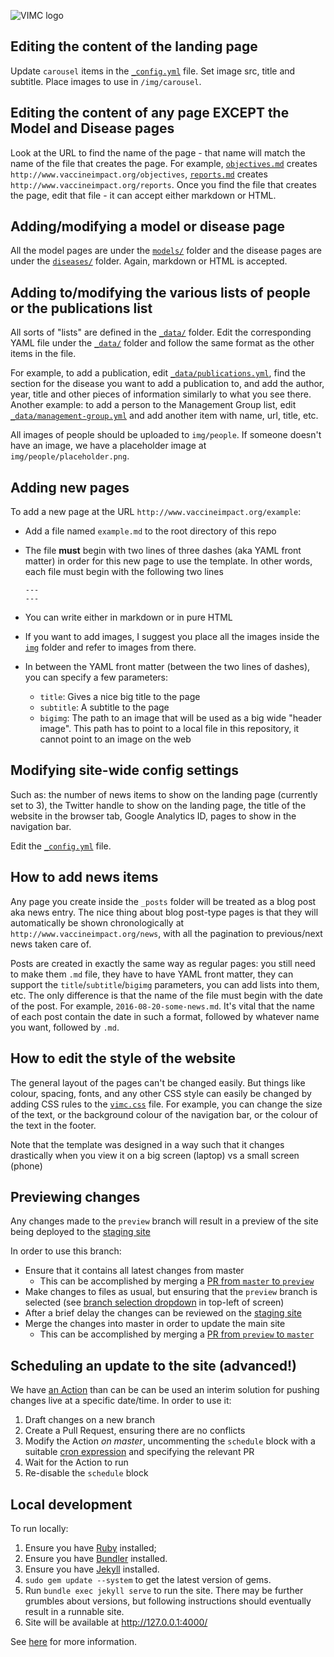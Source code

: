 ![VIMC logo](img/logo/VIMC_landscape_logo_transparent.png)

## Editing the content of the landing page

Update `carousel` items in the  [`_config.yml`](_config.yml) file. Set image src, title and subtitle.
Place images to use in `/img/carousel`.

## Editing the content of any page EXCEPT the Model and Disease pages

Look at the URL to find the name of the page - that name will match the name of the file that creates the page. For example, [`objectives.md`](objectives.md) creates `http://www.vaccineimpact.org/objectives`, [`reports.md`](reports.md) creates `http://www.vaccineimpact.org/reports`. Once you find the file that creates the page, edit that file - it can accept either markdown or HTML.

## Adding/modifying a model or disease page

All the model pages are under the [`models/`](./models/) folder and the disease pages are under the [`diseases/`](./diseases/) folder. Again, markdown or HTML is accepted.

## Adding to/modifying the various lists of people or the publications list

All sorts of "lists" are defined in the [`_data/`](./_data/) folder. Edit the corresponding YAML file under the [`_data/`](./_data/) folder and follow the same format as the other items in the file.

For example, to add a publication, edit [`_data/publications.yml`](./_data/publications.yml), find the section for the disease you want to add a publication to, and add the author, year, title and other pieces of information similarly to what you see there. Another example: to add a person to the Management Group list, edit [`_data/management-group.yml`](./_data/management-group.yml) and add another item with name, url, title, etc.

All images of people should be uploaded to `img/people`. If someone doesn't have an image, we have a placeholder image at `img/people/placeholder.png`.

## Adding new pages

To add a new page at the URL `http://www.vaccineimpact.org/example`:

- Add a file named `example.md` to the root directory of this repo
- The file **must** begin with two lines of three dashes (aka YAML front matter) in order for this new page to use the template. In other words, each file must begin with the following two lines

    ```
    ---
    ---
    ```
- You can write either in markdown or in pure HTML
- If you want to add images, I suggest you place all the images inside the [`img`](./img) folder and refer to images from there.
- In between the YAML front matter (between the two lines of dashes), you can specify a few parameters:
  - `title`: Gives a nice big title to the page
  - `subtitle`: A subtitle to the page
  - `bigimg`: The path to an image that will be used as a big wide "header image". This path has to point to a local file in this repository, it cannot point to an image on the web

## Modifying site-wide config settings

Such as: the number of news items to show on the landing page (currently set to 3), the Twitter handle to show on the landing page, the title of the website in the browser tab, Google Analytics ID, pages to show in the navigation bar.

Edit the [`_config.yml`](_config.yml) file.

## How to add news items

Any page you create inside the `_posts` folder will be treated as a blog post aka news entry. The nice thing about blog post-type pages is that they will automatically be shown chronologically at `http://www.vaccineimpact.org/news`, with all the pagination to previous/next news taken care of.

Posts are created in exactly the same way as regular pages: you still need to make them `.md` file, they have to have YAML front matter, they can support the `title`/`subtitle`/`bigimg` parameters, you can add lists into them, etc. The only difference is that the name of the file must begin with the date of the post. For example, `2016-08-20-some-news.md`. It's vital that the name of each post contain the date in such a format, followed by whatever name you want, followed by `.md`.

## How to edit the style of the website

The general layout of the pages can't be changed easily.  But things like colour, spacing, fonts, and any other CSS style can easily be changed by adding CSS rules to the [`vimc.css`](./css/vimc.css) file. For example, you can change the size of the text, or the background colour of the navigation bar, or the colour of the text in the footer.

Note that the template was designed in a way such that it changes drastically when you view it on a big screen (laptop) vs a small screen (phone)

## Previewing changes

Any changes made to the `preview` branch will result in a preview of the site being deployed to the [staging site](https://www-preview.vaccineimpact.org/)

In order to use this branch:
* Ensure that it contains all latest changes from master
  * This can be accomplished by merging a [PR from `master` to `preview`](https://github.com/vimc/vimc.github.io/compare/preview...master)
* Make changes to files as usual, but ensuring that the `preview` branch is selected (see [branch selection dropdown](https://docs.github.com/assets/images/help/branch/branch-selection-dropdown.png) in top-left of screen)
* After a brief delay the changes can be reviewed on the [staging site](https://www-preview.vaccineimpact.org/)
* Merge the changes into master in order to update the main site
  * This can be accomplished by merging a [PR from `preview` to `master`](https://github.com/vimc/vimc.github.io/compare/master...preview)

## Scheduling an update to the site (advanced!)

We have [an Action](https://github.com/vimc/vimc.github.io/blob/master/.github/workflows/publish.yml) than can be
can be used an interim solution for pushing changes live at a specific date/time. In order to use it:
1. Draft changes on a new branch
1. Create a Pull Request, ensuring there are no conflicts
1. Modify the Action _on master_, uncommenting the `schedule` block with a suitable
   [cron expression](https://crontab.guru/#30_23_27_01_*) and specifying the relevant PR
1. Wait for the Action to run
1. Re-disable the `schedule` block

## Local development

To run locally:
1. Ensure you have [Ruby](https://www.ruby-lang.org/en/documentation/installation/) installed;
1. Ensure you have [Bundler](https://bundler.io/) installed.
1. Ensure you have [Jekyll](https://jekyllrb.com/docs/installation/ubuntu/) installed.
1. `sudo gem update --system` to get the latest version of gems. 
1. Run `bundle exec jekyll serve` to run the site. There may be further grumbles about versions, but following instructions should eventually result in a runnable site. 
1. Site will be available at http://127.0.0.1:4000/

 
See [here](https://docs.github.com/en/github/working-with-github-pages/testing-your-github-pages-site-locally-with-jekyll) for more information.
